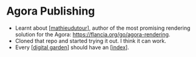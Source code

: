 # Agora Publishing

 - Learnt about [[mathieudutour]], author of the most promising rendering solution for the Agora: https://flancia.org/go/agora-rendering.
 - Cloned that repo and started trying it out. I think it can work.
 - Every [[digital garden]] should have an [[index]].


[//begin]: # "Autogenerated link references for markdown compatibility"
[mathieudutour]: mathieudutour "Mathieudutour"
[digital garden]: digital-garden "Digital Garden"
[index]: index "Index"
[//end]: # "Autogenerated link references"